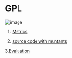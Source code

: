 # GPL


![image](https://raw.githubusercontent.com/fischerJF/Community-wide-Dataset-of-Configurable-Systems/master/featureModel/GPL.JPG)

1. [Metrics](https://github.com/fischerJF/Community-wide-Dataset-of-Configurable-Systems/blob/master/metrics/GPL.csv)
 
2. [source code with muntants](https://github.com/fischerJF/Community-wide-Dataset-of-Configurable-Systems/tree/master/dataset_with_mutant/GPL)

3.[Evaluation](https://github.com/fischerJF/Community-wide-Dataset-of-Configurable-Systems/tree/master/workspace_IncLing/GPL)

